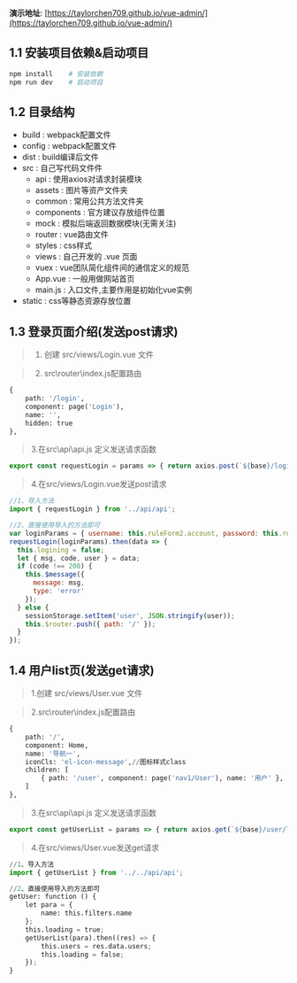 **演示地址**: [https://taylorchen709.github.io/vue-admin/](https://taylorchen709.github.io/vue-admin/)

## 1.1 安装项目依赖&启动项目
``` python
npm install    # 安装依赖
npm run dev    # 启动项目
```
## 1.2 目录结构
* build : webpack配置文件
* config : webpack配置文件
* dist : build编译后文件
* src : 自己写代码文件件
    * api : 使用axios对请求封装模块
    * assets : 图片等资产文件夹
    * common : 常用公共方法文件夹
    * components : 官方建议存放组件位置
    * mock : 模拟后端返回数据模块(无需关注)
    * router : vue路由文件
    * styles : css样式
    * views : 自己开发的 .vue 页面
    * vuex : vue团队简化组件间的通信定义的规范
    * App.vue : 一般用做网站首页
    * main.js : 入口文件,主要作用是初始化vue实例
* static : css等静态资源存放位置
## 1.3 登录页面介绍(发送post请求)
> 1. 创建 src/views/Login.vue 文件

> 2. src\router\index.js配置路由
```python
{
    path: '/login',
    component: page('Login'),
    name: '',
    hidden: true
},
```
> 3.在src\api\api.js 定义发送请求函数
```javascript
export const requestLogin = params => { return axios.post(`${base}/login`, params).then(res => res.data); };
```
> 4.在src/views/Login.vue发送post请求
```javascript
//1、导入方法
import { requestLogin } from '../api/api';  

//2、直接使用导入的方法即可
var loginParams = { username: this.ruleForm2.account, password: this.ruleForm2.checkPass };
requestLogin(loginParams).then(data => {
  this.logining = false;
  let { msg, code, user } = data;
  if (code !== 200) {
	this.$message({
	  message: msg,
	  type: 'error'
	});
  } else {
	sessionStorage.setItem('user', JSON.stringify(user));
	this.$router.push({ path: '/' });
  }
});
```
## 1.4 用户list页(发送get请求)
> 1.创建 src/views/User.vue 文件

> 2.src\router\index.js配置路由
```python
{
    path: '/',
    component: Home,
    name: '导航一',
    iconCls: 'el-icon-message',//图标样式class
    children: [
        { path: '/user', component: page('nav1/User'), name: '用户' },
    ]
},
```
> 3.在src\api\api.js 定义发送请求函数
```javascript
export const getUserList = params => { return axios.get(`${base}/user/list`, { params: params }); };
```
> 4.在src/views/User.vue发送get请求
```python
//1、导入方法
import { getUserList } from '../../api/api';

//2、直接使用导入的方法即可
getUser: function () {
    let para = {
        name: this.filters.name
    };
    this.loading = true;
    getUserList(para).then((res) => {
        this.users = res.data.users;
        this.loading = false;
    });
}
```

